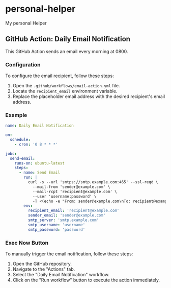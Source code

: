 # personal-helper
My personal Helper

## GitHub Action: Daily Email Notification

This GitHub Action sends an email every morning at 0800.

### Configuration

To configure the email recipient, follow these steps:

1. Open the `.github/workflows/email-action.yml` file.
2. Locate the `recipient_email` environment variable.
3. Replace the placeholder email address with the desired recipient's email address.

### Example

```yaml
name: Daily Email Notification

on:
  schedule:
    - cron: '0 8 * * *'

jobs:
  send-email:
    runs-on: ubuntu-latest
    steps:
      - name: Send Email
        run: |
          curl -s --url 'smtps://smtp.example.com:465' --ssl-reqd \
            --mail-from 'sender@example.com' \
            --mail-rcpt 'recipient@example.com' \
            --user 'username:password' \
            -T <(echo -e "From: sender@example.com\nTo: recipient@example.com\nSubject: Daily Notification\n\nThis is your daily notification.")
        env:
          recipient_email: 'recipient@example.com'
          sender_email: 'sender@example.com'
          smtp_server: 'smtp.example.com'
          smtp_username: 'username'
          smtp_password: 'password'
```

### Exec Now Button

To manually trigger the email notification, follow these steps:

1. Open the GitHub repository.
2. Navigate to the "Actions" tab.
3. Select the "Daily Email Notification" workflow.
4. Click on the "Run workflow" button to execute the action immediately.
